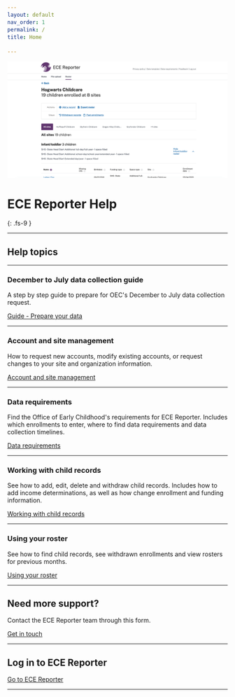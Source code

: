```yaml
---
layout: default
nav_order: 1
permalink: /
title: Home

---
```


![ECE Reporter screenshot](/assets/images/ece-reporter.png "ECE Reporter screenshot")

# ECE Reporter Help
{: .fs-9 }

---

## Help topics


---

### December to July data collection guide
A step by step guide to prepare for OEC's December to July data collection request.

[Guide - Prepare your data](/prepare-your-data/)

---

### Account and site management
How to request new accounts, modify existing accounts, or request changes to your site and organization information.

[Account and site management](/accounts/)

---

### Data requirements
Find the Office of Early Childhood's requirements for ECE Reporter. Includes which enrollments to enter, where to find data requirements and data collection timelines.

[Data requirements](/data-requirements/)

---

### Working with child records
See how to add, edit, delete and withdraw child records. Includes how to add income determinations, as well as how change enrollment and funding information.

[Working with child records](/child-records/)

---

### Using your roster
See how to find child records, see withdrawn enrollments and view rosters for previous months. 

[Using your roster](/roster/)

---

## Need more support?
Contact the ECE Reporter team through this form. 

[Get in touch](https://ece-reporter.ctoec.org/)

---

## Log in to ECE Reporter
[Go to ECE Reporter](https://ece-reporter.ctoec.org/)

---

